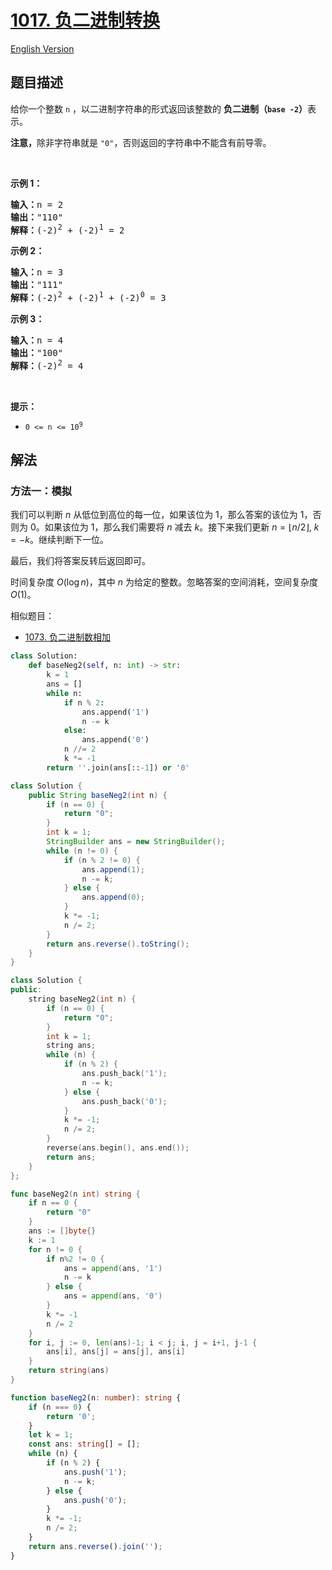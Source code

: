 # [1017. 负二进制转换](https://leetcode.cn/problems/convert-to-base-2)

[English Version](/solution/1000-1099/1017.Convert%20to%20Base%20-2/README_EN.md)

## 题目描述

<!-- 这里写题目描述 -->

<p>给你一个整数 <code>n</code> ，以二进制字符串的形式返回该整数的 <strong>负二进制（<code>base -2</code>）</strong>表示。</p>

<p><strong>注意，</strong>除非字符串就是&nbsp;<code>"0"</code>，否则返回的字符串中不能含有前导零。</p>

<p>&nbsp;</p>

<p><strong>示例 1：</strong></p>

<pre>
<strong>输入：</strong>n = 2
<strong>输出：</strong>"110"
<strong>解释：</strong>(-2)<sup>2</sup> + (-2)<sup>1</sup> = 2
</pre>

<p><strong>示例 2：</strong></p>

<pre>
<strong>输入：</strong>n = 3
<strong>输出：</strong>"111"
<strong>解释：</strong>(-2)<sup>2</sup> + (-2)<sup>1</sup> + (-2)<sup>0</sup> = 3
</pre>

<p><strong>示例 3：</strong></p>

<pre>
<strong>输入：</strong>n = 4
<strong>输出：</strong>"100"
<strong>解释：</strong>(-2)<sup>2</sup> = 4
</pre>

<p>&nbsp;</p>

<p><strong>提示：</strong></p>

<ul>
	<li><code>0 &lt;= n &lt;= 10<sup>9</sup></code></li>
</ul>

## 解法

### 方法一：模拟

我们可以判断 $n$ 从低位到高位的每一位，如果该位为 $1$，那么答案的该位为 $1$，否则为 $0$。如果该位为 $1$，那么我们需要将 $n$ 减去 $k$。接下来我们更新 $n = \lfloor n / 2 \rfloor$, $k = -k$。继续判断下一位。

最后，我们将答案反转后返回即可。

时间复杂度 $O(\log n)$，其中 $n$ 为给定的整数。忽略答案的空间消耗，空间复杂度 $O(1)$。

相似题目：

-   [1073. 负二进制数相加](/solution/1000-1099/1073.Adding%20Two%20Negabinary%20Numbers/README.md)

<!-- tabs:start -->

```python
class Solution:
    def baseNeg2(self, n: int) -> str:
        k = 1
        ans = []
        while n:
            if n % 2:
                ans.append('1')
                n -= k
            else:
                ans.append('0')
            n //= 2
            k *= -1
        return ''.join(ans[::-1]) or '0'
```

```java
class Solution {
    public String baseNeg2(int n) {
        if (n == 0) {
            return "0";
        }
        int k = 1;
        StringBuilder ans = new StringBuilder();
        while (n != 0) {
            if (n % 2 != 0) {
                ans.append(1);
                n -= k;
            } else {
                ans.append(0);
            }
            k *= -1;
            n /= 2;
        }
        return ans.reverse().toString();
    }
}
```

```cpp
class Solution {
public:
    string baseNeg2(int n) {
        if (n == 0) {
            return "0";
        }
        int k = 1;
        string ans;
        while (n) {
            if (n % 2) {
                ans.push_back('1');
                n -= k;
            } else {
                ans.push_back('0');
            }
            k *= -1;
            n /= 2;
        }
        reverse(ans.begin(), ans.end());
        return ans;
    }
};
```

```go
func baseNeg2(n int) string {
	if n == 0 {
		return "0"
	}
	ans := []byte{}
	k := 1
	for n != 0 {
		if n%2 != 0 {
			ans = append(ans, '1')
			n -= k
		} else {
			ans = append(ans, '0')
		}
		k *= -1
		n /= 2
	}
	for i, j := 0, len(ans)-1; i < j; i, j = i+1, j-1 {
		ans[i], ans[j] = ans[j], ans[i]
	}
	return string(ans)
}
```

```ts
function baseNeg2(n: number): string {
    if (n === 0) {
        return '0';
    }
    let k = 1;
    const ans: string[] = [];
    while (n) {
        if (n % 2) {
            ans.push('1');
            n -= k;
        } else {
            ans.push('0');
        }
        k *= -1;
        n /= 2;
    }
    return ans.reverse().join('');
}
```

<!-- tabs:end -->

<!-- end -->
